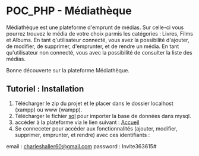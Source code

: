 # POC_PHP - Médiathèque

Médiathèque est une plateforme d'emprunt de médias. Sur celle-ci vous pourrez trouvez le média de votre choix parmis les catégories : Livres, Films et Albums.
En tant q'utilisateur connecté, vous avez la possibilité d'ajouter, de modifier, de supprimer, d'emprunter, et de rendre un média.
En tant qu'utilisateur non connecté, vous avec la possibilité de consulter la liste des médias.

Bonne découverte sur la plateforme Médiathèque.

## Tutoriel : Installation

1) Télécharger le zip du projet et le placer dans le dossier localhost (xampp) ou www (wampp).
2) Télécharger le fichier [sql](Docs/mediatheque.sql) pour importer la base de données dans mysql.
3) accéder à la plateforme  via le lien suivant : [Accueil](http://localhost/POC_PHP/)
4) Se conneceter pour accéder aux fonctionnalités (ajouter, modifier, supprimer, emprunter, et rendre) avec ces identifiants :
  
  email : charleshaller60@gmail.com
  password : Invite363615#

